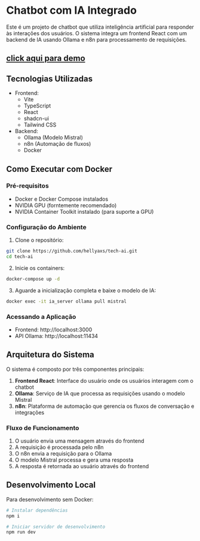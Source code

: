# Chatbot com IA Integrado

Este é um projeto de chatbot que utiliza inteligência artificial para responder às interações dos usuários. O sistema integra um frontend React com um backend de IA usando Ollama e n8n para processamento de requisições.


## [click aqui para demo](https://684b83776d462ebc8353b842--tech-ai-elias-vitor.netlify.app/)
## Tecnologias Utilizadas

- Frontend:
  - Vite
  - TypeScript
  - React
  - shadcn-ui
  - Tailwind CSS
- Backend:
  - Ollama (Modelo Mistral)
  - n8n (Automação de fluxos)
  - Docker

## Como Executar com Docker

### Pré-requisitos
- Docker e Docker Compose instalados
- NVIDIA GPU (forntemente recomendado)
- NVIDIA Container Toolkit instalado (para suporte a GPU)

### Configuração do Ambiente

1. Clone o repositório:
```sh
git clone https://github.com/hellyaxs/tech-ai.git
cd tech-ai
```

2. Inicie os containers:
```sh
docker-compose up -d
```

3. Aguarde a inicialização completa e baixe o modelo de IA:
```sh
docker exec -it ia_server ollama pull mistral
```

### Acessando a Aplicação

- Frontend: http://localhost:3000
- API Ollama: http://localhost:11434

## Arquitetura do Sistema

O sistema é composto por três componentes principais:

1. **Frontend React**: Interface do usuário onde os usuários interagem com o chatbot
2. **Ollama**: Serviço de IA que processa as requisições usando o modelo Mistral
3. **n8n**: Plataforma de automação que gerencia os fluxos de conversação e integrações

### Fluxo de Funcionamento

1. O usuário envia uma mensagem através do frontend
2. A requisição é processada pelo n8n
3. O n8n envia a requisição para o Ollama
4. O modelo Mistral processa e gera uma resposta
5. A resposta é retornada ao usuário através do frontend

## Desenvolvimento Local

Para desenvolvimento sem Docker:

```sh
# Instalar dependências
npm i

# Iniciar servidor de desenvolvimento
npm run dev
```
